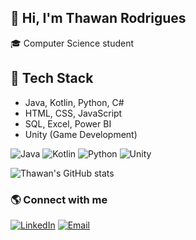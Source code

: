 ## 👋 Hi, I'm Thawan Rodrigues
🎓 Computer Science student
## 🚀 Tech Stack
- Java, Kotlin, Python, C# 
- HTML, CSS, JavaScript  
- SQL, Excel, Power BI  
- Unity (Game Development)
  
![Java](https://img.shields.io/badge/Java-orange?logo=java&logoColor=white)
![Kotlin](https://img.shields.io/badge/Kotlin-purple?logo=kotlin&logoColor=white)
![Python](https://img.shields.io/badge/Python-blue?logo=python&logoColor=white)
![Unity](https://img.shields.io/badge/Unity-black?logo=unity&logoColor=white)


![Thawan's GitHub stats](https://github-readme-stats.vercel.app/api?username=Thawan33&show_icons=true&theme=synthwave)

### 🌎 Connect with me
[![LinkedIn](https://img.shields.io/badge/LinkedIn-blue?logo=linkedin&logoColor=white)](https://www.linkedin.com/in/thawanrodrigues33/)
[![Email](https://img.shields.io/badge/Email-grey?logo=gmail&logoColor=white)](mailto:thawanrodrigue@gmail.com)
